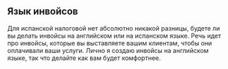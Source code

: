 ## Язык инвойсов

Для испанской налоговой нет абсолютно никакой разницы, будете ли вы делать инвойсы на английском или на испанском
языке. Речь идет про инвойсы, которые вы выставляете вашим клиентам, чтобы они оплачивали ваши услуги. Лично я создаю
инвойсы на английском языке, так что делайте как вам будет комфортнее.
